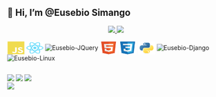 ## 👋 Hi, I’m @Eusebio Simango


<div align="center">
  <a href="https://github.com/EusebioSimango">
    <img height="180em" src="https://github-readme-stats.vercel.app/api?username=EusebioSimango&show_icons=true&theme=dracula&include_all_commits=true&count_private=true"/>
    <img height="180em" src="https://github-readme-stats.vercel.app/api/top-langs/?username=EusebioSimango&layout=compact&langs_count=7&theme=dracula"/>
  </a>
</div>


<div><br>
  <img align="center" alt="Eusebio-Js" height="30" width="40" src="https://raw.githubusercontent.com/devicons/devicon/master/icons/javascript/javascript-plain.svg"/>
  <img align="center" alt="Eusebio-React" height="30" width="40" src="https://raw.githubusercontent.com/devicons/devicon/master/icons/react/react-original.svg"/>
   <img align="center" alt="Eusebio-JQuery" height="30" width="40" src"https://raw.githubusercontent.com/devicons/devicon/master/icons/jquery/jquery-original.svg"/>
  <img align="center" alt="Eusebio-HTML" height="30" width="40" src="https://raw.githubusercontent.com/devicons/devicon/master/icons/html5/html5-original.svg"/>
  <img align="center" alt="Eusebio-CSS" height="30" width="40" src="https://raw.githubusercontent.com/devicons/devicon/master/icons/css3/css3-original.svg"/>
  <img align="center" alt="Eusebio-Python" height="30" width="40" src="https://raw.githubusercontent.com/devicons/devicon/master/icons/python/python-original.svg"/>
  <img align="center" alt="Eusebio-Django" height="30" width="40" src"https://raw.githubusercontent.com/devicons/devicon/master/icons/django/django-plain-wordmark.svg"/>
  <img alt="Eusebio-Linux"  src"https://cdn.jsdelivr.net/gh/devicons/devicon/icons/linux/linux-original.svg"/>
  
</div>
  
  ##
  
  <div>
    <a href="https://instagram.com/eusimangooficial" target="_blank"><img src="https://img.shields.io/badge/-Instagram-%23E4405F?style=for-the-badge&logo=instagram&logoColor=white" target="_blank"></a>
    <a href = "mailto:eusebiosimango14@gmail.com"><img src="https://img.shields.io/badge/-Gmail-%23333?style=for-the-badge&logo=gmail&logoColor=white" target="_blank"></a>
    <a href="https://https://www.linkedin.com/in/eus%C3%A9bio-simango-36b994233/" target="_blank"><img src="https://img.shields.io/badge/-LinkedIn-%230077B5?style=for-the-badge&logo=linkedin&logoColor=white" target="_blank"></a>
  
  
   <!-- ![Snake animation](https://github.com/Eu23b10/Eu23b10/blob/output/github-contribution-grid-snake.svg) -->
  </div>
    <a href="https://www.codewars.com/users/EusebioSimango" target"_blank">
    <img src="https://www.codewars.com/users/EusebioSimango/badges/small/"/>
  </a>
